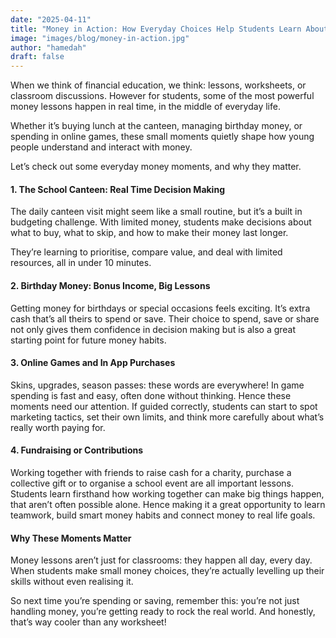 ```yaml
---
date: "2025-04-11"
title: "Money in Action: How Everyday Choices Help Students Learn About Money"
image: "images/blog/money-in-action.jpg"
author: "hamedah"
draft: false
---
```


When we think of financial education, we think: lessons, worksheets, or classroom discussions. However for students, some of the most powerful money lessons happen in real time, in the middle of everyday life.

Whether it’s buying lunch at the canteen, managing birthday money, or spending in online games, these small moments quietly shape how young people understand and interact with money.

Let’s check out some everyday money moments, and why they matter.

#### 1. The School Canteen: Real Time Decision Making
The daily canteen visit might seem like a small routine, but it’s a built in budgeting challenge. With limited money, students make decisions about what to buy, what to skip, and how to make their money last longer.

They’re learning to prioritise, compare value, and deal with limited resources, all in under 10 minutes.

#### 2. Birthday Money: Bonus Income, Big Lessons
Getting money for birthdays or special occasions feels exciting. It’s extra cash that’s all theirs to spend or save. Their choice to spend, save or share not only gives them confidence in decision making but is also a great starting point for future money habits.

#### 3. Online Games and In App Purchases
Skins, upgrades, season passes: these words are everywhere! In game spending is fast and easy, often done without thinking. Hence these moments need our attention. If guided correctly, students can start to spot marketing tactics, set their own limits, and think more carefully about what’s really worth paying for.

#### 4. Fundraising or Contributions
Working together with friends to raise cash for a charity, purchase a collective gift or to organise a school event are all important lessons. Students learn firsthand how working together can make big things happen, that aren’t often possible alone. Hence making it a great opportunity to learn teamwork, build smart money habits and connect money to real life goals.

#### Why These Moments Matter
Money lessons aren’t just for classrooms: they happen all day, every day. When students make small money choices, they’re actually levelling up their skills without even realising it.

So next time you’re spending or saving, remember this: you’re not just handling money, you’re getting ready to rock the real world. And honestly, that’s way cooler than any worksheet!